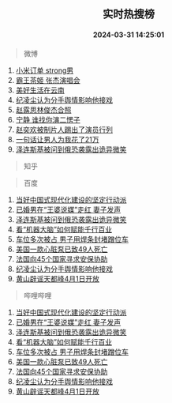 <div align="center"><h2>实时热搜榜</h2><h4>2024-03-31 14:25:01</h4></div>

> 微博  

1. [小米订单 strong男](https://s.weibo.com/weibo?q=%E5%B0%8F%E7%B1%B3%E8%AE%A2%E5%8D%95%20strong%E7%94%B7&t=31&band_rank=1&Refer=top)<br />
2. [霸王茶姬 张杰演唱会](https://s.weibo.com/weibo?q=%E9%9C%B8%E7%8E%8B%E8%8C%B6%E5%A7%AC%20%E5%BC%A0%E6%9D%B0%E6%BC%94%E5%94%B1%E4%BC%9A&t=31&band_rank=2&Refer=top)<br />
3. [美好生活在云南](https://s.weibo.com/weibo?q=%23%E7%BE%8E%E5%A5%BD%E7%94%9F%E6%B4%BB%E5%9C%A8%E4%BA%91%E5%8D%97%23&t=31&band_rank=3&Refer=top)<br />
4. [纪凌尘认为分手舆情影响他接戏](https://s.weibo.com/weibo?q=%23%E7%BA%AA%E5%87%8C%E5%B0%98%E8%AE%A4%E4%B8%BA%E5%88%86%E6%89%8B%E8%88%86%E6%83%85%E5%BD%B1%E5%93%8D%E4%BB%96%E6%8E%A5%E6%88%8F%23&t=31&band_rank=4&Refer=top)<br />
5. [赵露思林俊杰合照](https://s.weibo.com/weibo?q=%23%E8%B5%B5%E9%9C%B2%E6%80%9D%E6%9E%97%E4%BF%8A%E6%9D%B0%E5%90%88%E7%85%A7%23&t=31&band_rank=5&Refer=top)<br />
6. [宁静 谁找你演二愣子](https://s.weibo.com/weibo?q=%E5%AE%81%E9%9D%99%20%E8%B0%81%E6%89%BE%E4%BD%A0%E6%BC%94%E4%BA%8C%E6%84%A3%E5%AD%90&t=31&band_rank=6&Refer=top)<br />
7. [赵奕欢被制片人踢出了演员行列](https://s.weibo.com/weibo?q=%23%E8%B5%B5%E5%A5%95%E6%AC%A2%E8%A2%AB%E5%88%B6%E7%89%87%E4%BA%BA%E8%B8%A2%E5%87%BA%E4%BA%86%E6%BC%94%E5%91%98%E8%A1%8C%E5%88%97%23&t=31&band_rank=7&Refer=top)<br />
8. [一句话让男人为我花了21万](https://s.weibo.com/weibo?q=%23%E4%B8%80%E5%8F%A5%E8%AF%9D%E8%AE%A9%E7%94%B7%E4%BA%BA%E4%B8%BA%E6%88%91%E8%8A%B1%E4%BA%8621%E4%B8%87%23&t=31&band_rank=8&Refer=top)<br />
9. [泽连斯基被问到俄恐袭露出诡异微笑](https://s.weibo.com/weibo?q=%23%E6%B3%BD%E8%BF%9E%E6%96%AF%E5%9F%BA%E8%A2%AB%E9%97%AE%E5%88%B0%E4%BF%84%E6%81%90%E8%A2%AD%E9%9C%B2%E5%87%BA%E8%AF%A1%E5%BC%82%E5%BE%AE%E7%AC%91%23&t=31&band_rank=9&Refer=top)<br />

> 知乎  


> 百度  

1. [当好中国式现代化建设的坚定行动派](https://www.baidu.com/s?wd=%E5%BD%93%E5%A5%BD%E4%B8%AD%E5%9B%BD%E5%BC%8F%E7%8E%B0%E4%BB%A3%E5%8C%96%E5%BB%BA%E8%AE%BE%E7%9A%84%E5%9D%9A%E5%AE%9A%E8%A1%8C%E5%8A%A8%E6%B4%BE&sa=fyb_news&rsv_dl=fyb_news)<br />
2. [已婚男在“王婆说媒”走红 妻子发声](https://www.baidu.com/s?wd=%E5%B7%B2%E5%A9%9A%E7%94%B7%E5%9C%A8%E2%80%9C%E7%8E%8B%E5%A9%86%E8%AF%B4%E5%AA%92%E2%80%9D%E8%B5%B0%E7%BA%A2+%E5%A6%BB%E5%AD%90%E5%8F%91%E5%A3%B0&sa=fyb_news&rsv_dl=fyb_news)<br />
3. [泽连斯基被问到俄恐袭露出诡异微笑](https://www.baidu.com/s?wd=%E6%B3%BD%E8%BF%9E%E6%96%AF%E5%9F%BA%E8%A2%AB%E9%97%AE%E5%88%B0%E4%BF%84%E6%81%90%E8%A2%AD%E9%9C%B2%E5%87%BA%E8%AF%A1%E5%BC%82%E5%BE%AE%E7%AC%91&sa=fyb_news&rsv_dl=fyb_news)<br />
4. [看“机器大脑”如何赋能千行百业](https://www.baidu.com/s?wd=%E7%9C%8B%E2%80%9C%E6%9C%BA%E5%99%A8%E5%A4%A7%E8%84%91%E2%80%9D%E5%A6%82%E4%BD%95%E8%B5%8B%E8%83%BD%E5%8D%83%E8%A1%8C%E7%99%BE%E4%B8%9A&sa=fyb_news&rsv_dl=fyb_news)<br />
5. [车位多次被占 男子用焊条封堵蹭位车](https://www.baidu.com/s?wd=%E8%BD%A6%E4%BD%8D%E5%A4%9A%E6%AC%A1%E8%A2%AB%E5%8D%A0+%E7%94%B7%E5%AD%90%E7%94%A8%E7%84%8A%E6%9D%A1%E5%B0%81%E5%A0%B5%E8%B9%AD%E4%BD%8D%E8%BD%A6&sa=fyb_news&rsv_dl=fyb_news)<br />
6. [美国一款心脏泵已致49人死亡](https://www.baidu.com/s?wd=%E7%BE%8E%E5%9B%BD%E4%B8%80%E6%AC%BE%E5%BF%83%E8%84%8F%E6%B3%B5%E5%B7%B2%E8%87%B449%E4%BA%BA%E6%AD%BB%E4%BA%A1&sa=fyb_news&rsv_dl=fyb_news)<br />
7. [法国向45个国家寻求安保协助](https://www.baidu.com/s?wd=%E6%B3%95%E5%9B%BD%E5%90%9145%E4%B8%AA%E5%9B%BD%E5%AE%B6%E5%AF%BB%E6%B1%82%E5%AE%89%E4%BF%9D%E5%8D%8F%E5%8A%A9&sa=fyb_news&rsv_dl=fyb_news)<br />
8. [纪凌尘认为分手舆情影响他接戏](https://www.baidu.com/s?wd=%E7%BA%AA%E5%87%8C%E5%B0%98%E8%AE%A4%E4%B8%BA%E5%88%86%E6%89%8B%E8%88%86%E6%83%85%E5%BD%B1%E5%93%8D%E4%BB%96%E6%8E%A5%E6%88%8F&sa=fyb_news&rsv_dl=fyb_news)<br />
9. [黄山辟谣天都峰4月1日开放](https://www.baidu.com/s?wd=%E9%BB%84%E5%B1%B1%E8%BE%9F%E8%B0%A3%E5%A4%A9%E9%83%BD%E5%B3%B04%E6%9C%881%E6%97%A5%E5%BC%80%E6%94%BE&sa=fyb_news&rsv_dl=fyb_news)<br />

> 哔哩哔哩  

1. [当好中国式现代化建设的坚定行动派](https://www.baidu.com/s?wd=%E5%BD%93%E5%A5%BD%E4%B8%AD%E5%9B%BD%E5%BC%8F%E7%8E%B0%E4%BB%A3%E5%8C%96%E5%BB%BA%E8%AE%BE%E7%9A%84%E5%9D%9A%E5%AE%9A%E8%A1%8C%E5%8A%A8%E6%B4%BE&sa=fyb_news&rsv_dl=fyb_news)<br />
2. [已婚男在“王婆说媒”走红 妻子发声](https://www.baidu.com/s?wd=%E5%B7%B2%E5%A9%9A%E7%94%B7%E5%9C%A8%E2%80%9C%E7%8E%8B%E5%A9%86%E8%AF%B4%E5%AA%92%E2%80%9D%E8%B5%B0%E7%BA%A2+%E5%A6%BB%E5%AD%90%E5%8F%91%E5%A3%B0&sa=fyb_news&rsv_dl=fyb_news)<br />
3. [泽连斯基被问到俄恐袭露出诡异微笑](https://www.baidu.com/s?wd=%E6%B3%BD%E8%BF%9E%E6%96%AF%E5%9F%BA%E8%A2%AB%E9%97%AE%E5%88%B0%E4%BF%84%E6%81%90%E8%A2%AD%E9%9C%B2%E5%87%BA%E8%AF%A1%E5%BC%82%E5%BE%AE%E7%AC%91&sa=fyb_news&rsv_dl=fyb_news)<br />
4. [看“机器大脑”如何赋能千行百业](https://www.baidu.com/s?wd=%E7%9C%8B%E2%80%9C%E6%9C%BA%E5%99%A8%E5%A4%A7%E8%84%91%E2%80%9D%E5%A6%82%E4%BD%95%E8%B5%8B%E8%83%BD%E5%8D%83%E8%A1%8C%E7%99%BE%E4%B8%9A&sa=fyb_news&rsv_dl=fyb_news)<br />
5. [车位多次被占 男子用焊条封堵蹭位车](https://www.baidu.com/s?wd=%E8%BD%A6%E4%BD%8D%E5%A4%9A%E6%AC%A1%E8%A2%AB%E5%8D%A0+%E7%94%B7%E5%AD%90%E7%94%A8%E7%84%8A%E6%9D%A1%E5%B0%81%E5%A0%B5%E8%B9%AD%E4%BD%8D%E8%BD%A6&sa=fyb_news&rsv_dl=fyb_news)<br />
6. [美国一款心脏泵已致49人死亡](https://www.baidu.com/s?wd=%E7%BE%8E%E5%9B%BD%E4%B8%80%E6%AC%BE%E5%BF%83%E8%84%8F%E6%B3%B5%E5%B7%B2%E8%87%B449%E4%BA%BA%E6%AD%BB%E4%BA%A1&sa=fyb_news&rsv_dl=fyb_news)<br />
7. [法国向45个国家寻求安保协助](https://www.baidu.com/s?wd=%E6%B3%95%E5%9B%BD%E5%90%9145%E4%B8%AA%E5%9B%BD%E5%AE%B6%E5%AF%BB%E6%B1%82%E5%AE%89%E4%BF%9D%E5%8D%8F%E5%8A%A9&sa=fyb_news&rsv_dl=fyb_news)<br />
8. [纪凌尘认为分手舆情影响他接戏](https://www.baidu.com/s?wd=%E7%BA%AA%E5%87%8C%E5%B0%98%E8%AE%A4%E4%B8%BA%E5%88%86%E6%89%8B%E8%88%86%E6%83%85%E5%BD%B1%E5%93%8D%E4%BB%96%E6%8E%A5%E6%88%8F&sa=fyb_news&rsv_dl=fyb_news)<br />
9. [黄山辟谣天都峰4月1日开放](https://www.baidu.com/s?wd=%E9%BB%84%E5%B1%B1%E8%BE%9F%E8%B0%A3%E5%A4%A9%E9%83%BD%E5%B3%B04%E6%9C%881%E6%97%A5%E5%BC%80%E6%94%BE&sa=fyb_news&rsv_dl=fyb_news)<br />

